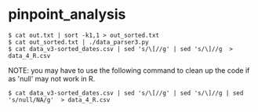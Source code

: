 # pinpoint_analysis
`$ cat out.txt | sort -k1,1 > out_sorted.txt`  
`$ cat out_sorted.txt | ./data_parser3.py`  
`$ cat data_v3-sorted_dates.csv | sed 's/\[//g' | sed 's/\]//g  > data_4_R.csv`  

NOTE: you may have to use the following command to clean up the code if
as 'null' may not work in R.  

`$ cat data_v3-sorted_dates.csv | sed 's/\[//g' | sed 's/\]//g | sed 's/null/NA/g'  > data_4_R.csv`
